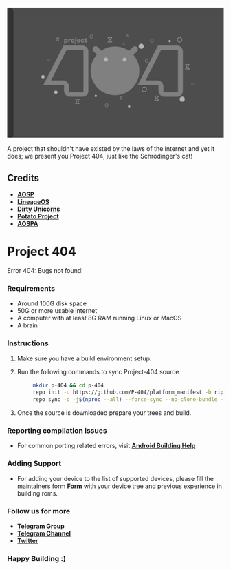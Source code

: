 <p align="center">
  <img src="https://raw.githubusercontent.com/markakash/404_stuff/master/project404-darkbanner.jpg" />
</p>

A project that shouldn't have existed by the laws of the internet and yet it does; we present you Project 404, just like the Schrödinger's cat!

 Credits
 -------
  * [**AOSP**](https://android.googlesource.com)
  * [**LineageOS**](https://github.com/LineageOS)
  * [**Dirty Unicorns**](https://github.com/DirtyUnicorns)
  * [**Potato Project**](https://github.com/PotatoProject)
  * [**AOSPA**](https://github.com/AOSPA)  

 # Project 404
Error 404: Bugs not found!

 ### Requirements
 - Around 100G disk space
 - 50G or more usable internet
 - A computer with at least 8G RAM running Linux or MacOS
 - A brain

 ### Instructions
 1. Make sure you have a build environment setup.
 2. Run the following commands to sync Project-404 source

 	```bash
         mkdir p-404 && cd p-404
         repo init -u https://github.com/P-404/platform_manifest -b rippa
         repo sync -c -j$(nproc --all) --force-sync --no-clone-bundle --no-tags
 	```

 3. Once the source is downloaded prepare your trees and build.

 ### Reporting compilation issues
 - For common porting related errors, visit [**Android Building Help**](https://t.me/AndroidBuildingHelp)

 ### Adding Support
 - For adding your device to the list of supported devices, please fill the maintainers form [**Form**](https://github.com/P-404/stuff) with your device tree and previous experience in building roms.

 ### Follow  us for more
 * [**Telegram Group**](https://t.me/project_404)
 * [**Telegram Channel**](https://t.me/project404channel)
 * [**Twitter**](https://twitter.com/Project404x)

 ### Happy Building :)
